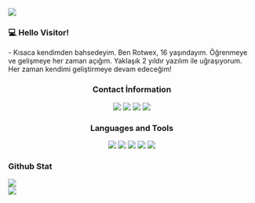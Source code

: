 <img src="https://cdn.discordapp.com/attachments/1042810428398514196/1043244909467013180/banner.png">

<h3>💻 Hello Visitor!</h3> 
- Kısaca kendimden bahsedeyim. Ben Rotwex, 16 yaşındayım. Öğrenmeye ve gelişmeye her zaman açığım.
Yaklaşık 2 yıldır yazılım ile uğraşıyorum. Her zaman kendimi geliştirmeye devam edeceğim!

<div align="center">
<h3>Contact İnformation</h3>
<a href="https://discord.com/users/612612040481046529" target"blank_"><img src="https://img.shields.io/badge/discord%20-111111.svg?&style=for-the-badge&logo=discord&logoColor=white"></a>
<a href="/" target"blank_"><img src="https://img.shields.io/badge/Spotify%20-111111.svg?&style=for-the-badge&logo=spotify&logoColor=white"></a>
<a href="https://www.youtube.com/@rotwex" target"blank_"><img src="https://img.shields.io/badge/youtube%20-111111.svg?&style=for-the-badge&logo=youtube&logoColor=white"></a>
<a href="https://twitter.com/rotwex" target"blank_"><img src="https://img.shields.io/badge/GitHub%20-111111.svg?&style=for-the-badge&logo=github&logoColor=white"></a>
</div>


<div align="center">
<h3>Languages and Tools</h3>
<a <img src="https://img.shields.io/badge/JavaScript%20-111111.svg?&style=for-the-badge&logo=JavaScript&logoColor=white"> </a>

<img src="https://img.shields.io/badge/Node.js%20-111111.svg?&style=for-the-badge&logo=Node.js&logoColor=white">
<img src="https://img.shields.io/badge/Python%20-111111.svg?&style=for-the-badge&logo=Python&logoColor=white">
<img src="https://img.shields.io/badge/Discord.Js%20-111111.svg?&style=for-the-badge&logo=Discord.Js&logoColor=white">
<img src="https://img.shields.io/badge/HTML5%20-111111.svg?&style=for-the-badge&logo=HTML5&logoColor=white">
<img src="https://img.shields.io/badge/CSS%20-111111.svg?&style=for-the-badge&logo=CSS3&logoColor=white">
</div>


<div >
<h3>Github Stat</h3>
 <div><img src="https://komarev.com/ghpvc/?username=rotwex&&label=PROFILE+VIEWS&color=grey"/></div>
   <a href="https://github.com/rotwex" target="_blank">
      <img src="https://github-readme-stats.vercel.app/api/?username=rotwex&show_icons=true&title_color=fff&icon_color=79ff97&text_color=9f9f9f&bg_color=151515">
   </a>
</div>
